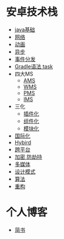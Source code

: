 # 安卓技术栈
* [java基础](https://github.com/Arthur185/TechnologyStack/blob/master/java%E5%9F%BA%E7%A1%80/java%E5%9F%BA%E7%A1%80.md)
* [网络]()
* [动画]()
* [异步]()
* [事件分发]()
* [Gradle语法 task]()
* 四大MS
   * [AMS]()
   * [WMS]()
   * [PMS]()
   * [IMS]()
* 三化
   * [插件化]()
   * [组件化](https://github.com/Arthur185/TechnologyStack/blob/master/%E7%BB%84%E4%BB%B6%E5%8C%96.md)
   * [模块化](https://github.com/Arthur185/TechnologyStack/blob/master/%E6%A8%A1%E5%9D%97%E5%8C%96.md)
* [国际化]()
* [Hybird]()
* [跨平台]()
* [加密 防劫持]()
* [多媒体]()
* [设计模式](https://github.com/Arthur185/TechnologyStack/blob/master/%E8%AE%BE%E8%AE%A1%E6%A8%A1%E5%BC%8F/%E8%AE%BE%E8%AE%A1%E6%A8%A1%E5%BC%8F.md)
* [算法]()
* [重构](https://github.com/Arthur185/TechnologyStack/blob/master/%E9%87%8D%E6%9E%84.md)
# 个人博客
* [简书](https://www.jianshu.com/u/8395c0253479)
